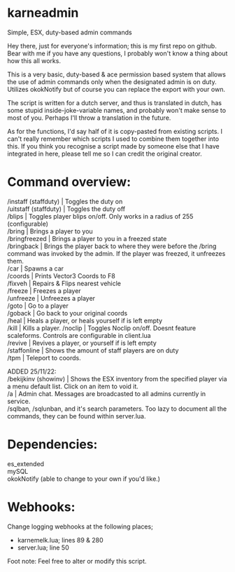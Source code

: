 # karneadmin
Simple, ESX, duty-based admin commands

Hey there, just for everyone's information; this is my first repo on github. Bear with me if you have any questions, I probably won't know a thing about how this all works.

This is a very basic, duty-based & ace permission based system that allows the use of admin commands only when the designated admin is on duty. Utilizes okokNotify but of course you can replace the export with your own.

The script is written for a dutch server, and thus is translated in dutch, has some stupid inside-joke-variable names, and probably won't make sense to most of you. Perhaps I'll throw a translation in the future.

As for the functions, I'd say half of it is copy-pasted from existing scripts. I can't really remember which scripts I used to combine them together into this. If you think you recognise a script made by someone else that I have integrated in here, please tell me so I can credit the original creator.

# Command overview:
/instaff (staffduty) | Toggles the duty on <br>
/uitstaff (staffduty) | Toggles the duty off <br>
/blips | Toggles player blips on/off. Only works in a radius of 255 (configurable) <br>
/bring <id> | Brings a player to you <br>
/bringfreezed <id> | Brings a player to you in a freezed state <br>
/bringback <id> | Brings the player back to where they were before the /bring command was invoked by the admin. If the player was freezed, it unfreezes them. <br>
/car <model> | Spawns a car <br>
/coords | Prints Vector3 Coords to F8 <br>
/fixveh | Repairs & Flips nearest vehicle <br>
/freeze <id> | Freezes a player <br>
/unfreeze <id> | Unfreezes a player <br>
/goto <id> | Go to a player <br>
/goback | Go back to your original coords <br>
/heal <id> | Heals a player, or heals yourself if <id> is left empty <br>
/kill <id> | Kills a player.
/noclip | Toggles Noclip on/off. Doesnt feature scaleforms. Controls are configurable in client.lua <br>
/revive <id> | Revives a player, or yourself if <id> is left empty <br>
/staffonline | Shows the amount of staff players are on duty <br>
/tpm | Teleport to coords. <br>

ADDED 25/11/22: <br>
/bekijkinv <id> (showinv) | Shows the ESX inventory from the specified player via a menu default list. Click on an item to void it. <br>
/a <message> | Admin chat. Messages are broadcasted to all admins currently in service. <br>
/sqlban, /sqlunban, and it's search parameters. Too lazy to document all the commands, they can be found within server.lua. <br>

# Dependencies:
es_extended <br>
mySQL <br>
okokNotify (able to change to your own if you'd like.) <br>

# Webhooks:
Change logging webhooks at the following places; <br>
- karnemelk.lua; lines 89 & 280 <br>
- server.lua; line 50 <br>

Foot note: Feel free to alter or modify this script.
